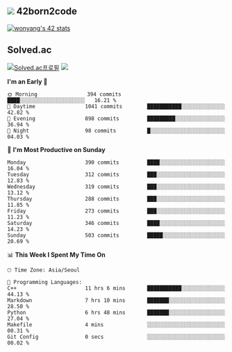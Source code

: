 
## <img src="https://img.shields.io/badge/-000000?style=flat&logo=42&logoColor=white"> 42born2code
<!--[![wonyang's 42 stats](https://badge42.vercel.app/api/v2/cl5nhe5b6007809kydha7ht42/stats?cursusId=21&coalitionId=88)](https://profile.intra.42.fr/users/wonyang)-->

[![wonyang's 42 stats](https://badge.mediaplus.ma/starryblue/wonyang?1337Badge=off&UM6P=off)](https://github.com/oakoudad/badge42)

## Solved.ac
[![Solved.ac프로필](http://mazassumnida.wtf/api/v2/generate_badge?boj=bennyws)](https://solved.ac/bennyws)
<a href="https://solved.ac/bennyws"><img src="http://mazandi.herokuapp.com/api?handle=bennyws&theme=cold"/></a>

<!--START_SECTION:waka-->
**I'm an Early 🐤** 

```text
🌞 Morning                394 commits         ████░░░░░░░░░░░░░░░░░░░░░   16.21 % 
🌆 Daytime                1041 commits        ███████████░░░░░░░░░░░░░░   42.82 % 
🌃 Evening                898 commits         █████████░░░░░░░░░░░░░░░░   36.94 % 
🌙 Night                  98 commits          █░░░░░░░░░░░░░░░░░░░░░░░░   04.03 % 
```
📅 **I'm Most Productive on Sunday** 

```text
Monday                   390 commits         ████░░░░░░░░░░░░░░░░░░░░░   16.04 % 
Tuesday                  312 commits         ███░░░░░░░░░░░░░░░░░░░░░░   12.83 % 
Wednesday                319 commits         ███░░░░░░░░░░░░░░░░░░░░░░   13.12 % 
Thursday                 288 commits         ███░░░░░░░░░░░░░░░░░░░░░░   11.85 % 
Friday                   273 commits         ███░░░░░░░░░░░░░░░░░░░░░░   11.23 % 
Saturday                 346 commits         ████░░░░░░░░░░░░░░░░░░░░░   14.23 % 
Sunday                   503 commits         █████░░░░░░░░░░░░░░░░░░░░   20.69 % 
```


📊 **This Week I Spent My Time On** 

```text
🕑︎ Time Zone: Asia/Seoul

💬 Programming Languages: 
C++                      11 hrs 6 mins       ███████████░░░░░░░░░░░░░░   44.13 % 
Markdown                 7 hrs 10 mins       ███████░░░░░░░░░░░░░░░░░░   28.50 % 
Python                   6 hrs 48 mins       ███████░░░░░░░░░░░░░░░░░░   27.04 % 
Makefile                 4 mins              ░░░░░░░░░░░░░░░░░░░░░░░░░   00.31 % 
Git Config               0 secs              ░░░░░░░░░░░░░░░░░░░░░░░░░   00.02 % 
```


<!--END_SECTION:waka-->
